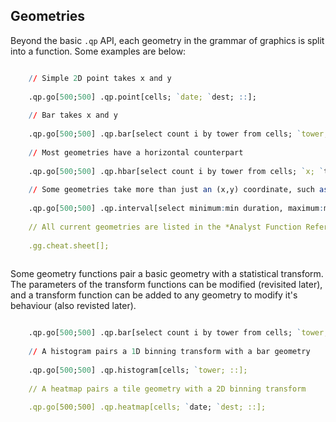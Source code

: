 ## Geometries


Beyond the basic `.qp` API, each geometry in the grammar of graphics is split into
a function. Some examples are below:

```q

    // Simple 2D point takes x and y
    
    .qp.go[500;500] .qp.point[cells; `date; `dest; ::];
    
    // Bar takes x and y
    
    .qp.go[500;500] .qp.bar[select count i by tower from cells; `tower; `x; ::];
    
    // Most geometries have a horizontal counterpart
    
    .qp.go[500;500] .qp.hbar[select count i by tower from cells; `x; `tower; ::];
    
    // Some geometries take more than just an (x,y) coordinate, such as (xmin, xmax, y)
    
    .qp.go[500;500] .qp.interval[select minimum:min duration, maximum:max duration by tower from cells; `tower; `minimum; `maximum; ::];
    
    // All current geometries are listed in the *Analyst Function Reference* page (under *Help*) or using the cheat sheet
    
    .gg.cheat.sheet[];
    
```

Some geometry functions pair a basic geometry with a statistical transform. The parameters
of the transform functions can be modified (revisited later), and a transform function
can be added to any geometry to modify it's behaviour (also revisted later).


```q

    .qp.go[500;500] .qp.bar[select count i by tower from cells; `tower; `x; ::];
    
    // A histogram pairs a 1D binning transform with a bar geometry
    
    .qp.go[500;500] .qp.histogram[cells; `tower; ::];
    
    // A heatmap pairs a tile geometry with a 2D binning transform
    
    .qp.go[500;500] .qp.heatmap[cells; `date; `dest; ::];
    
```